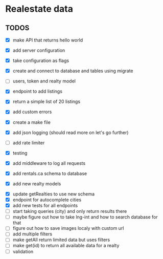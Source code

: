 # Realestate data 
## TODOS
- [x] make API that returns hello world
- [x] add server configuration
- [x] take configuration as flags
- [x] create and connect to database and tables using migrate
- [ ] users, token and realty model
- [x] endpoint to add listings
- [x] return a simple list of 20 listings
- [x] add custom errors
- [x] create a make file
- [x] add json logging (should read more on let's go further)
- [ ] add rate limiter

- [x] testing
- [x] add middleware to log all requests
- [x] add rentals.ca schema to database
- [x] add new realty models
<!-- - [ ] create cities table -->
- [x] update getRealties to use new schema
- [x] endpoint for autocomplete cities
- [x] add new tests for all endpoints
- [ ] start taking queries (city) and only return results there
- [ ] maybe figure out how to take lng-int and how to search database for that
- [ ] figure out how to save images localy with custom url
- [ ] add multiple filters
- [ ] make getAll return limited data but uses filters
- [ ] make get(id) to return all available data for a realty
- [ ] validation
